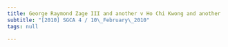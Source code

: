 ```yaml
---
title: George Raymond Zage III and another v Ho Chi Kwong and another
subtitle: "[2010] SGCA 4 / 10\_February\_2010"
tags: null

---
```


